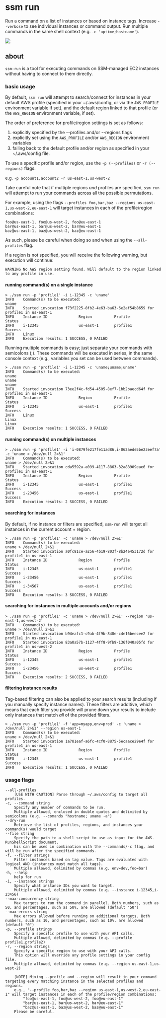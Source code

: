 # ssm run

Run a command on a list of instances or based on instance tags.
Increase `--verbose` to see individual instances or command output.
Run multiple commands in the same shell context (e.g. `-c 'uptime;hostname'`).

![](../../img/ssm-run.gif)

## about

`ssm-run` is a tool for executing commands on SSM-managed EC2 instances without having to connect to them directly.

### basic usage

By default, `ssm run` will attempt to search/connect for instances in your default AWS profile (specified in your ~/.aws/config, or via the `AWS_PROFILE` environment variable if set), and the default region linked to that profile (or the `AWS_REGION` environment variable, if set).

The order of preference for profile/region settings is set as follows:

1) explicitly specified by the --profiles and/or --regions flags
2) explicitly set using the `AWS_PROFILE` and/or `AWS_REGION` environment variables
3) falling back to the default profile and/or region as specified in your ~/.aws/config file.

To use a specific profile and/or region, use the `-p (--profiles)` or `-r (--regions)` flags.

e.g. `-p account1,account2 -r us-east-1,us-west-2`

Take careful note that if multiple regions *and* profiles are specified, `ssm run` will attempt to run your commands across all the possible permutations.

For example, using the flags `--profiles foo,bar,baz --regions us-east-1,us-west-2,eu-east-1` will target instances in each of the profile/region combinations:

	foo@us-east-1, foo@us-west-2, foo@eu-east-1
	bar@us-east-1, bar@us-west-2, bar@eu-east-1
	baz@us-east-1, baz@us-west-2, baz@eu-east-1

As such, please be careful when doing so and when using the `--all-profiles` flag.

If a region is not specified, you will receive the following warning, but execution will continue:

```
WARNING	No AWS region setting found. Will default to the region linked to any profile in use.
```

#### running command(s) on a single instance

```
> ./ssm run -p 'profile1' -i i-12345 -c 'uname'
INFO    Command(s) to be executed:
uname             
INFO    Started invocation f73f2225-8fb2-4e63-ba63-6e2af54b8659 for profile1 in us-east-1 
INFO    Instance ID              Region          Profile         Status 
INFO    i-12345                  us-east-1       profile1        Success 
INFO    Linux                                        
INFO    Execution results: 1 SUCCESS, 0 FAILED
```

Running multiple commands is easy; just separate your commands with semicolons (;). These commands will be executed in series, in the same console context (e.g., variables you set can be used between commands).

```
> ./ssm run -p 'profile1' -i i-12345 -c 'uname;uname;uname'
INFO    Command(s) to be executed:
uname
uname
uname 
INFO    Started invocation 73ee2f4c-fd54-4505-8ef7-1bb2baecd64f for profile1 in us-east-1 
INFO    Instance ID              Region          Profile         Status 
INFO    i-12345                  us-east-1       profile1        Success 
INFO    Linux
Linux
Linux                            
INFO    Execution results: 1 SUCCESS, 0 FAILED 
```

#### running command(s) on multiple instances

```
> ./ssm run -p 'profile1' -i 'i-0879fe217fe11ad86,i-062aede5be23eef7a' -c 'uname > /dev/null 2>&1'
INFO    Command(s) to be executed:
uname > /dev/null 2>&1 
INFO    Started invocation cda5592a-a099-4117-8863-32a88909eae6 for profile1 in us-east-1 
INFO    Instance ID              Region          Profile         Status 
INFO    i-12345                  us-east-1       profile1        Success 
INFO    i-23456                  us-east-1       profile1        Success 
INFO    Execution results: 2 SUCCESS, 0 FAILED
```

#### searching for instances

By default, if no instance or filters are specified, `ssm-run` will target all instances in the current account + region.

```
> ./ssm run -p 'profile1' -c 'uname > /dev/null 2>&1'
INFO    Command(s) to be executed:
uname > /dev/null 2>&1 
INFO    Started invocation a0fc81ce-a256-4b19-803f-8b24e453172d for profile1 in us-east-1 
INFO    Instance ID              Region          Profile         Status 
INFO    i-12345                  us-east-1       profile1        Success 
INFO    i-23456                  us-east-1       profile1        Success 
INFO    i-34567                  us-east-1       profile1        Success 
INFO    Execution results: 3 SUCCESS, 0 FAILED
```

#### searching for instances in multiple accounts and/or regions

```
> ./ssm run -p 'profile1' -c 'uname > /dev/null 2>&1' --region 'us-east-1,us-west-2'
INFO    Command(s) to be executed:
uname > /dev/null 2>&1
INFO    Started invocation b94eafc1-c9ab-4f9b-848e-c4e16beecee2 for profile1 in us-east-1
INFO    Started invocation 83a0a57b-1127-4ff8-9fb9-136f040a05fd for profile1 in us-west-2
INFO    Instance ID              Region          Profile         Status
INFO    i-12345                  us-east-1       profile1        Success
INFO    i-23456                  us-west-2       profile1        Success
INFO    Execution results: 2 SUCCESS, 0 FAILED
```

#### filtering instance results

Tag-based filtering can also be applied to your search results (including if you manually specify instance names). These filters are additive, which means that each filter you provide will prune down your results to include only instances that match *all* of the provided filters.

```
> ./ssm run -p 'profile1' -f 'app=myapp,env=prod' -c 'uname > /dev/null 2>&1' --region us-east-1
INFO    Command(s) to be executed:
uname > /dev/null 2>&1 
INFO    Started invocation 1a781eaf-a6fc-4cf0-8875-5ecaace29e4f for profile1 in us-east-1 
INFO    Instance ID              Region          Profile         Status 
INFO    i-12345                  us-east-1       profile1        Success 
INFO    Execution results: 1 SUCCESS, 0 FAILED
```

### usage flags

```
--all-profiles
	[USE WITH CAUTION] Parse through ~/.aws/config to target all profiles.
-c, --command string
	Specify any number of commands to be run.
	Multiple allowed, enclosed in double quotes and delimited by semicolons (e.g. --comands "hostname; uname -a")
--dry-run
	Retrieve the list of profiles, regions, and instances your command(s) would target
--file string
	Specify the path to a shell script to use as input for the AWS-RunShellScript document.
	his can be used in combination with the --commands/-c flag, and will be run after the specified commands.
-f, --filter strings
	Filter instances based on tag value. Tags are evaluated with logical AND (instances must match all tags).
	Multiple allowed, delimited by commas (e.g. env=dev,foo=bar)
-h, --help 
	help for run
-i, --instance strings
	Specify what instance IDs you want to target.
	Multiple allowed, delimited by commas (e.g. --instance i-12345,i-23456)
--max-concurrency string
	Max targets to run the command in parallel. Both numbers, such as 50, and percentages, such as 50%, are allowed (default "50")
--max-errors string
	Max errors allowed before running on additional targets. Both numbers, such as 10, and percentages, such as 10%, are allowed (default "0")
-p, --profile strings
	Specify a specific profile to use with your API calls.
	Multiple allowed, delimited by commas (e.g. --profile profile1,profile2)
-r, --region strings
	Specify a specific region to use with your API calls.
	This option will override any profile settings in your config file.
	Multiple allowed, delimited by commas (e.g. --region us-east-1,us-west-2)

	[NOTE] Mixing --profile and --region will result in your command targeting every matching instance in the selected profiles and regions.
	e.g., "--profile foo,bar,baz --region us-east-1,us-west-2,eu-east-1" will target instances in each of the profile/region combinations:
		"foo@us-east-1, foo@us-west-2, foo@eu-east-1"
		"bar@us-east-1, bar@us-west-2, bar@eu-east-1"
		"baz@us-east-1, baz@us-west-2, baz@eu-east-1"
	Please be careful.
```
